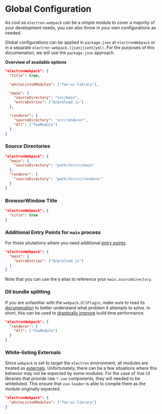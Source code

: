 # Global Configuration

As cool as `electron-webpack` can be a simple module to cover a majority of your development needs, you can also throw in your own configurations as needed.

Global configurations can be applied in `package.json` at `electronWebpack` or in a separate `electron-webpack.(json|json5|yml)`. For the purposes of this documenation, we will use the `package.json` approach.

**Overview of available options**
```json
"electronWebpack": {
  "title": true,

  "whiteListedModules": ["foo-ui-library"],

  "main": {
    "sourceDirectory": "src/main",
    "extraEntries": ["@/preload.js"]
  },

  "renderer": {
    "sourceDirectory": "src/renderer",
    "dll": ["fooModule"]
  }
}
```

### Source Directories


```json
"electronWebpack": {
  "main": {
    "sourceDirectory": "path/to/src/main"
  },
  "renderer": {
    "sourceDirectory": "path/to/src/renderer"
  }
}
```

### BrowserWindow Title


```json
"electronWebpack": {
  "title": true
}
```

### Additional Entry Points for `main` process
For those situtations where you need additional [entry points](https://webpack.js.org/concepts/entry-points/).

```json
"electronWebpack": {
  "main": {
    "extraEntries": ["@/preload.js"]
  }
}
```
Note that you can use the `@` alias to reference your `main.sourceDirectory`.

### Dll bundle splitting
If you are unfamiliar with the `webpack.DllPlugin`, make sure to read its [documenation](https://webpack.js.org/plugins/dll-plugin/) to better understand what problem it attempts to solve. In short, this can be used to [drastically improve](https://robertknight.github.io/posts/webpack-dll-plugins/) build time performance.

```json
"electronWebpack": {
  "renderer": {
    "dll": ["fooModule"]
  }
}
```

### White-listing Externals
Since `webpack` is set to target the `electron` environment, all modules are treated as [externals](https://webpack.js.org/configuration/externals/). Unfortunately, there can be a few situations where this behavior may not be expected by some modules. For the case of Vue UI libraries that provide raw `*.vue` components, they will needed to be whitelisted. This ensure that `vue-loader` is able to compile them as the module originally expected.

```json
"electronWebpack": {
  "whiteListedModules": ["foo-ui-library"]
}
```

